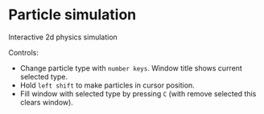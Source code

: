# Particle simulation
Interactive 2d physics simulation

Controls:
- Change particle type with ```number keys```. Window title shows current selected type.
- Hold ```left shift``` to make particles in cursor position.
- Fill window with selected type by pressing ```C``` (with remove selected this clears window).

